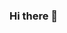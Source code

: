 ### Hi there 👋

<!--
**leenajvp/leenajvp** is a ✨ _special_ ✨ repository because its `README.md` (this file) appears on your GitHub profile.

- 🔭 I’m currently working on being a great programmer and UX designer
- 🌱 I’m currently learning game design and development
- 📫 How to reach me: leena.jarvenpaa@windowslive.com
- 😄 Pronouns: she/her
- ⚡ Fun fact: My dog is named after the former prime minister of Finland

I am soon to be graduating Games Design and Development University student. I am mainly a generalist programmer but am also interested in UI programming. I am passionate about accessibility for games, user experience and the psychology behind creating video games, I genuinely enjoy researching about these topics and spend a lot of my time reading on them. 
-->
